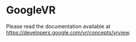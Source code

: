 # GoogleVR
Please read the documentation available at <https://developers.google.com/vr/concepts/vrview>.
